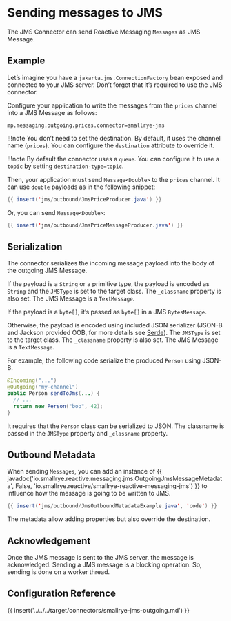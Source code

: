 # Sending messages to JMS

The JMS Connector can send Reactive Messaging `Messages` as JMS Message.

## Example

Let’s imagine you have a `jakarta.jms.ConnectionFactory` bean exposed and
connected to your JMS server. Don’t forget that it’s required to use the
JMS connector.

Configure your application to write the messages from the `prices`
channel into a JMS Message as follows:

```properties
mp.messaging.outgoing.prices.connector=smallrye-jms
```

!!!note
    You don’t need to set the destination. By default, it uses the channel
    name (`prices`). You can configure the `destination` attribute to
    override it.

!!!note
    By default the connector uses a `queue`. You can configure it to use a
    `topic` by setting `destination-type=topic`.

Then, your application must send `Message<Double>` to the `prices`
channel. It can use `double` payloads as in the following snippet:

``` java
{{ insert('jms/outbound/JmsPriceProducer.java') }}
```

Or, you can send `Message<Double>`:

``` java
{{ insert('jms/outbound/JmsPriceMessageProducer.java') }}
```

## Serialization

The connector serializes the incoming message payload into the body of
the outgoing JMS Message.

If the payload is a `String` or a primitive type, the payload is encoded
as `String` and the `JMSType` is set to the target class. The
`_classname` property is also set. The JMS Message is a `TextMessage`.

If the payload is a `byte[]`, it’s passed as `byte[]` in a JMS
`BytesMessage`.

Otherwise, the payload is encoded using included JSON serializer (JSON-B
and Jackson provided OOB, for more details see [Serde](serde)). The
`JMSType` is set to the target class. The `_classname` property is also
set. The JMS Message is a `TextMessage`.

For example, the following code serialize the produced `Person` using
JSON-B.

``` java
@Incoming("...")
@Outgoing("my-channel")
public Person sendToJms(...) {
  // ...
  return new Person("bob", 42);
}
```

It requires that the `Person` class can be serialized to JSON. The
classname is passed in the `JMSType` property and `_classname` property.

## Outbound Metadata

When sending `Messages`, you can add an instance of {{ javadoc('io.smallrye.reactive.messaging.jms.OutgoingJmsMessageMetadata', False, 'io.smallrye.reactive/smallrye-reactive-messaging-jms') }}
to influence how the message is going to be written to JMS.

``` java
{{ insert('jms/outbound/JmsOutboundMetadataExample.java', 'code') }}
```

The metadata allow adding properties but also override the destination.

## Acknowledgement

Once the JMS message is sent to the JMS server, the message is
acknowledged. Sending a JMS message is a blocking operation. So, sending
is done on a worker thread.

## Configuration Reference

{{ insert('../../../target/connectors/smallrye-jms-outgoing.md') }}

